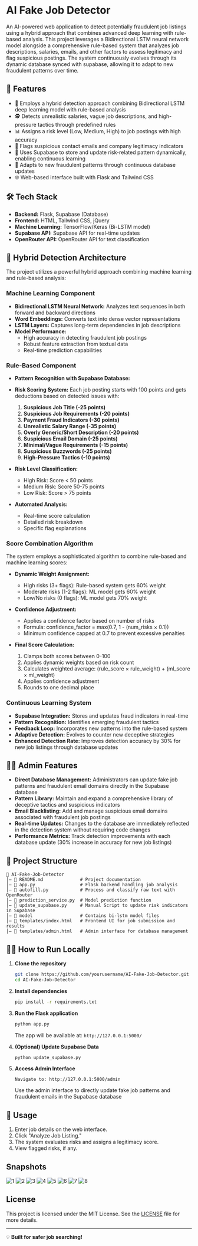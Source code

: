# AI Fake Job Detector

An AI-powered web application to detect potentially fraudulent job listings using a hybrid approach that combines advanced deep learning with rule-based analysis. This project leverages a Bidirectional LSTM neural network model alongside a comprehensive rule-based system that analyzes job descriptions, salaries, emails, and other factors to assess legitimacy and flag suspicious postings. The system continuously evolves through its dynamic database synced with supabase, allowing it to adapt to new fraudulent patterns over time.

## 🚀 Features

- 🧠 Employs a hybrid detection approach combining Bidirectional LSTM deep learning model with rule-based analysis
- 🕵️ Detects unrealistic salaries, vague job descriptions, and high-pressure tactics through predefined rules
- 📊 Assigns a risk level (Low, Medium, High) to job postings with high accuracy
- 📩 Flags suspicious contact emails and company legitimacy indicators
- 🔗 Uses Supabase to store and update risk-related pattern dynamically, enabling continuous learning
- 🔄 Adapts to new fraudulent patterns through continuous database updates
- 🌐 Web-based interface built with Flask and Tailwind CSS

## 🛠 Tech Stack

- **Backend:** Flask, Supabase (Database)
- **Frontend:** HTML, Tailwind CSS, jQuery
- **Machine Learning:** TensorFlow/Keras (Bi-LSTM model)
- **Supabase API:** Supabase API for real-time updates
- **OpenRouter API:** OpenRouter API for text classification

## 🤖 Hybrid Detection Architecture

The project utilizes a powerful hybrid approach combining machine learning and rule-based analysis:

### Machine Learning Component
- **Bidirectional LSTM Neural Network:** Analyzes text sequences in both forward and backward directions
- **Word Embeddings:** Converts text into dense vector representations
- **LSTM Layers:** Captures long-term dependencies in job descriptions
- **Model Performance:**
  - High accuracy in detecting fraudulent job postings
  - Robust feature extraction from textual data
  - Real-time prediction capabilities

### Rule-Based Component
- **Pattern Recognition with Supabase Database:**
- **Risk Scoring System:** Each job posting starts with 100 points and gets deductions based on detected issues with:
  1. **Suspicious Job Title (-25 points)**
  2. **Suspicious Job Requirements (-20 points)**
  3. **Payment Fraud Indicators (-30 points)**
  4. **Unrealistic Salary Range (-35 points)**
  5. **Overly Generic/Short Description (-20 points)**
  6. **Suspicious Email Domain (-25 points)**
  7. **Minimal/Vague Requirements (-15 points)**
  8. **Suspicious Buzzwords (-25 points)**
  9. **High-Pressure Tactics (-10 points)**

- **Risk Level Classification:**
  - High Risk: Score < 50 points
  - Medium Risk: Score 50-75 points
  - Low Risk: Score > 75 points

- **Automated Analysis:**
  - Real-time score calculation
  - Detailed risk breakdown
  - Specific flag explanations

### Score Combination Algorithm
The system employs a sophisticated algorithm to combine rule-based and machine learning scores:

- **Dynamic Weight Assignment:**
  - High risks (3+ flags): Rule-based system gets 60% weight
  - Moderate risks (1-2 flags): ML model gets 60% weight
  - Low/No risks (0 flags): ML model gets 70% weight

- **Confidence Adjustment:**
  - Applies a confidence factor based on number of risks
  - Formula: confidence_factor = max(0.7, 1 - (num_risks × 0.1))
  - Minimum confidence capped at 0.7 to prevent excessive penalties

- **Final Score Calculation:**
  1. Clamps both scores between 0-100
  2. Applies dynamic weights based on risk count
  3. Calculates weighted average: (rule_score × rule_weight) + (ml_score × ml_weight)
  4. Applies confidence adjustment
  5. Rounds to one decimal place

### Continuous Learning System
- **Supabase Integration:** Stores and updates fraud indicators in real-time
- **Pattern Recognition:** Identifies emerging fraudulent tactics
- **Feedback Loop:** Incorporates new patterns into the rule-based system
- **Adaptive Detection:** Evolves to counter new deceptive strategies
- **Enhanced Detection Rate:** Improves detection accuracy by 30% for new job listings through database updates

## 👩‍💼 Admin Features

- **Direct Database Management:** Administrators can update fake job patterns and fraudulent email domains directly in the Supabase database
- **Pattern Library:** Maintain and expand a comprehensive library of deceptive tactics and suspicious indicators
- **Email Blacklisting:** Add and manage suspicious email domains associated with fraudulent job postings
- **Real-time Updates:** Changes to the database are immediately reflected in the detection system without requiring code changes
- **Performance Metrics:** Track detection improvements with each database update (30% increase in accuracy for new job listings)

## 📂 Project Structure

```
📝 AI-Fake-Job-Detector
│️— 📄 README.md              # Project documentation
│️— 📄 app.py                 # Flask backend handling job analysis
│️— 📄 autofill.py            # Process and classify raw text with OpenRouter
│️— 📄 prediction_service.py  # Model prediction function
│️— 📄 update_supabase.py     # Manual Script to update risk indicators in Supabase
│️— 📂 model                  # Contains bi-lstm model files
│️— 📂 templates/index.html   # Frontend UI for job submission and results
│️— 📂 templates/admin.html   # Admin interface for database management

```

## 🏃‍♂️ How to Run Locally

1. **Clone the repository**
   ```sh
   git clone https://github.com/yourusername/AI-Fake-Job-Detector.git
   cd AI-Fake-Job-Detector
   ```

2. **Install dependencies**
   ```sh
   pip install -r requirements.txt
   ```

3. **Run the Flask application**
   ```sh
   python app.py
   ```
   The app will be available at: `http://127.0.0.1:5000/`

4. **(Optional) Update Supabase Data**
   ```sh
   python update_supabase.py
   ```

5. **Access Admin Interface**
   ```
   Navigate to: http://127.0.0.1:5000/admin
   ```
   Use the admin interface to directly update fake job patterns and fraudulent emails in the Supabase database

## 📝 Usage

1. Enter job details on the web interface.
2. Click "Analyze Job Listing."
3. The system evaluates risks and assigns a legitimacy score.
4. View flagged risks, if any.

## Snapshots
![1](https://github.com/user-attachments/assets/c1a4fc3a-fe16-483c-b5f1-fe65cefa3367)
![2](https://github.com/user-attachments/assets/9b099018-e6d2-4391-81df-ed66f8e7888b)
![3](https://github.com/user-attachments/assets/8c18b10a-1a8c-4ec1-9dfe-19d915eea52c)
![4](https://github.com/user-attachments/assets/255939c4-1a62-4860-b6df-80228f44d948)
![5](https://github.com/user-attachments/assets/cc0f8de1-aa68-4438-9c80-147ebfc4342d)
![6](https://github.com/user-attachments/assets/f7d20c58-b483-49aa-a6cc-380152a958b8)
![7](https://github.com/user-attachments/assets/43e87743-bd89-4b0b-a70c-46c92f22be84)
![8](https://github.com/user-attachments/assets/10e0e9a3-bcac-4394-91fe-0ee6144479fd)


## License

This project is licensed under the MIT License. See the [LICENSE](LICENSE) file for more details.

---

💡 **Built for safer job searching!**


